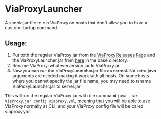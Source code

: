 # ViaProxyLauncher

A simple jar file to run ViaProxy on hosts that don't allow you to have a custom startup command.

## Usage:
1. Put both the regular ViaProxy jar from the [ViaProxy Releases Page](https://github.com/ViaVersion/ViaProxy/releases) and the ViaProxyLauncher jar from [here](https://github.com/virtualspan/ViaProxyLauncher/releases) in the base directory.
2. Rename ViaProxy-whateverversion.jar to ViaProxy.jar
3. Now you can run the ViaProxyLauncher.jar file as normal. No extra java arguments are needed making it work with all hosts. On some hosts where you cannot specify the jar file name, you may need to rename ViaProxyLauncher.jar to server.jar

This will run the regular ViaProxy jar with the command `java -jar ViaProxy.jar config viaproxy.yml`, meaning that you will be able to use ViaProxy normally as CLI, and your ViaProxy config file will be called viaproxy.yml
